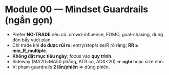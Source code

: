 # Module 00 — Mindset Guardrails (ngắn gọn)

- Prefer **NO-TRADE** nếu có: crowd-influence, FOMO, goal-chasing, dùng đòn bẩy vượt plan.
- Chỉ trade khi **đo được rủi ro**: entry/stop/size/R rõ ràng; **RR ≥ min_R_multiple**.
- **Không đặt mục tiêu ngày**; focus vào **quy trình**.
- Sideway (MA20≈MA50 phẳng, ATR co, ADX<20) ⇒ **nghỉ** hoặc size nhỏ.
- Vi phạm guardrails **2 lần/phiên** ⇒ dừng phiên.
